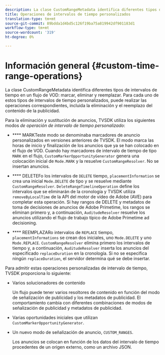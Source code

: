 ```yaml
---
description: La clase CustomRangeMetadata identifica diferentes tipos de intervalos de tiempo en una marca de flujo de VOD, que se eliminan y reemplazan. Para cada uno de estos tipos de intervalos de tiempo personalizados, puede realizar las operaciones correspondientes, incluida la eliminación y el reemplazo del contenido de la publicidad.
title: Operaciones de intervalos de tiempo personalizados
translation-type: tm+mt
source-git-commit: 89bdda1d4bd5c126f19ba75a819942df901183d1
workflow-type: tm+mt
source-wordcount: '319'
ht-degree: 0%

---
```



# Información general {#custom-time-range-operations}

La clase CustomRangeMetadata identifica diferentes tipos de intervalos de tiempo en un flujo de VOD: marcar, eliminar y reemplazar. Para cada uno de estos tipos de intervalos de tiempo personalizados, puede realizar las operaciones correspondientes, incluida la eliminación y el reemplazo del contenido de la publicidad.

<!--<a id="section_1323C0BAC259424C85A6ACFB48FE77EC"></a>-->

Para la eliminación y sustitución de anuncios, TVSDK utiliza los siguientes modos *de operación de intervalo de tiempo personalizado*:

* **** MARKTeste modo se denominaba marcadores de anuncio personalizados en versiones anteriores de TVSDK. El modo marca las horas de inicio y finalización de los anuncios que ya se han colocado en el flujo de VOD. Cuando hay marcadores de intervalo de tiempo de tipo `MARK` en el flujo, `CustomMarkerOpportunityGenerator` genera una colocación inicial de `Mode.MARK` y la resuelve `CustomRangeResolver`. No se insertan anuncios.

* **** DELETEFo los intervalos de  `DELETE` tiempo,  `placementInformation` se crea una inicial  `Mode.DELETE` de tipo y se resuelve mediante  `CustomRangeResolver`. `DeleteRangeTimelineOperation` define los intervalos que se eliminarán de la cronología y TVSDK utiliza  `removeByLocalTime` de la API del motor de vídeo de Adobe (AVE) para completar esta operación. Si hay rangos de DELETE y metadatos de toma de decisiones de anuncios de Adobe Primetime, los rangos se eliminan primero y, a continuación, `AuditudeResolver` resuelve los anuncios utilizando el flujo de trabajo típico de Adobe Primetime ad decisioning.

* **** REEMPLAZARo intervalos de  `REPLACE` tiempo,  `placementInformations` se crean dos iniciales, uno  `Mode.DELETE` y uno  `Mode.REPLACE`. `CustomRangeResolver` elimina primero los intervalos de tiempo y, a continuación,  `AuditudeResolver` inserta los anuncios del especificado  `replaceDuration` en la cronología. Si no se especifica ningún `replaceDuration`, el servidor determina qué se debe insertar.

Para admitir estas operaciones personalizadas de intervalo de tiempo, TVSDK proporciona lo siguiente:

* Varios solucionadores de contenido

   Un flujo puede tener varios resoltores de contenido en función del modo de señalización de publicidad y los metadatos de publicidad. El comportamiento cambia con diferentes combinaciones de modos de señalización de publicidad y metadatos de publicidad.
* Varias oportunidades iniciales que utilizan `CustomMarkerOpportunityGenerator`.
* Un nuevo modo de señalización de anuncio, `CUSTOM_RANGES`.

   Los anuncios se colocan en función de los datos del intervalo de tiempo procedentes de un origen externo, como un archivo JSON.

